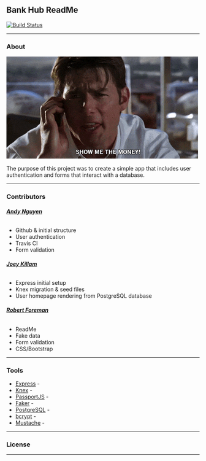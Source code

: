 ## Bank Hub ReadMe
[![Build Status](https://travis-ci.com/apnguyen11/doggo-bank.svg?branch=master)](https://travis-ci.com/apnguyen11/doggo-bank)
___
### About
![alt text](SMTM.gif)

The purpose of this project was to create a simple app that includes user authentication and forms that interact with a database.
___


### Contributors
###### [**Andy Nguyen**](https://github.com/apnguyen11)
- Github & initial structure
- User authentication
- Travis CI
- Form validation


###### [**Joey Killam**](https://github.com/jhkillam)
- Express initial setup
- Knex migration & seed files
- User homepage rendering from PostgreSQL database


###### [**Robert Foreman**](https://github.com/RobertForeman88)
- ReadMe
- Fake data
- Form validation
- CSS/Bootstrap

___

### Tools
- [Express](https://www.expressjs.com/) - 
- [Knex](http://knexjs.org/) -
- [PassportJS](http://www.passportjs.org/) -
- [Faker](https://www.npmjs.com/package/faker) -
- [PostgreSQL](https://www.postgresql.org/) -
- [bcrypt](https://www.npmjs.com/package/bcrypt) - 
- [Mustache](https://mustache.github.io/) -

___ 

###  License

___ 
